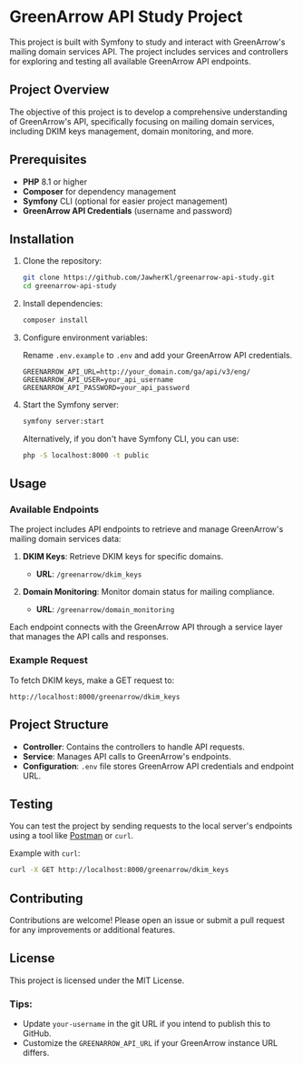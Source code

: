 # GreenArrow API Study Project
This project is built with Symfony to study and interact with GreenArrow's mailing domain services API. The project includes services and controllers for exploring and testing all available GreenArrow API endpoints. 

## Project Overview

The objective of this project is to develop a comprehensive understanding of GreenArrow's API, specifically focusing on mailing domain services, including DKIM keys management, domain monitoring, and more. 

## Prerequisites
- **PHP** 8.1 or higher
- **Composer** for dependency management
- **Symfony** CLI (optional for easier project management)
- **GreenArrow API Credentials** (username and password)

## Installation

1. Clone the repository:
    ```bash
    git clone https://github.com/JawherKl/greenarrow-api-study.git
    cd greenarrow-api-study
    ```

2. Install dependencies:

    ```bash
    composer install
    ```

3. Configure environment variables:

    Rename `.env.example` to `.env` and add your GreenArrow API credentials.

    ```plaintext
    GREENARROW_API_URL=http://your_domain.com/ga/api/v3/eng/
    GREENARROW_API_USER=your_api_username
    GREENARROW_API_PASSWORD=your_api_password
    ```

4. Start the Symfony server:

    ```bash
    symfony server:start
    ```

    Alternatively, if you don't have Symfony CLI, you can use:

    ```bash
    php -S localhost:8000 -t public
    ```

## Usage

### Available Endpoints

The project includes API endpoints to retrieve and manage GreenArrow's mailing domain services data:

1. **DKIM Keys**: Retrieve DKIM keys for specific domains.
    - **URL**: `/greenarrow/dkim_keys`

2. **Domain Monitoring**: Monitor domain status for mailing compliance.
    - **URL**: `/greenarrow/domain_monitoring`

Each endpoint connects with the GreenArrow API through a service layer that manages the API calls and responses.

### Example Request

To fetch DKIM keys, make a GET request to:

```plaintext
http://localhost:8000/greenarrow/dkim_keys
```

## Project Structure

- **Controller**: Contains the controllers to handle API requests.
- **Service**: Manages API calls to GreenArrow's endpoints.
- **Configuration**: `.env` file stores GreenArrow API credentials and endpoint URL.

## Testing

You can test the project by sending requests to the local server's endpoints using a tool like [Postman](https://www.postman.com/) or `curl`.

Example with `curl`:

```bash
curl -X GET http://localhost:8000/greenarrow/dkim_keys
```

## Contributing

Contributions are welcome! Please open an issue or submit a pull request for any improvements or additional features.

## License

This project is licensed under the MIT License.

### Tips:
- Update `your-username` in the git URL if you intend to publish this to GitHub.
- Customize the `GREENARROW_API_URL` if your GreenArrow instance URL differs.
